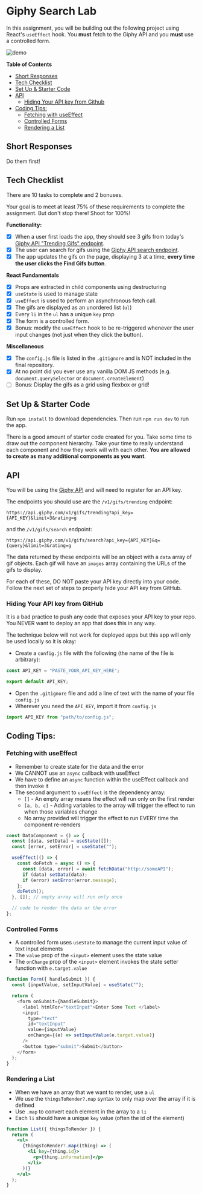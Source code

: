 # Giphy Search Lab

In this assignment, you will be building out the following project using React's `useEffect` hook. You **must** fetch to the Giphy API and you **must** use a controlled form.

![demo](./demo.gif)

**Table of Contents**

- [Short Responses](#short-responses)
- [Tech Checklist](#tech-checklist)
- [Set Up \& Starter Code](#set-up--starter-code)
- [API](#api)
  - [Hiding Your API key from Github](#hiding-your-api-key-from-github)
- [Coding Tips:](#coding-tips)
  - [Fetching with useEffect](#fetching-with-useeffect)
  - [Controlled Forms](#controlled-forms)
  - [Rendering a List](#rendering-a-list)

## Short Responses

Do them first!

## Tech Checklist

There are 10 tasks to complete and 2 bonuses.

Your goal is to meet at least 75% of these requirements to complete the assignment. But don't stop there! Shoot for 100%!

**Functionality:**

- [x] When a user first loads the app, they should see 3 gifs from today's [Giphy API "Trending Gifs" endpoint](https://developers.giphy.com/docs/api/endpoint#trending).
- [x] The user can search for gifs using the [Giphy API search endpoint](https://developers.giphy.com/docs/api/endpoint#search).
- [x] The app updates the gifs on the page, displaying 3 at a time, **every time the user clicks the Find Gifs button**.

**React Fundamentals**

- [x] Props are extracted in child components using destructuring
- [x] `useState` is used to manage state
- [x] `useEffect` is used to perform an asynchronous fetch call.
- [x] The gifs are displayed as an unordered list (`ul`)
- [x] Every `li` in the `ul` has a unique `key` prop
- [x] The form is a controlled form.
- [x] Bonus: modify the `useEffect` hook to be re-triggered whenever the user input changes (not just when they click the button).

**Miscellaneous**

- [x] The `config.js` file is listed in the `.gitignore` and is NOT included in the final repository.
- [x] At no point did you ever use any vanilla DOM JS methods (e.g. `document.querySelector` or `document.createElement`)
- [ ] Bonus: Display the gifs as a grid using flexbox or grid!

## Set Up & Starter Code

Run `npm install` to download dependencies. Then run `npm run dev` to run the app.

There is a good amount of starter code created for you. Take some time to draw out the component hierarchy. Take your time to really understand each component and how they work will with each other. **You are allowed to create as many additional components as you want**.

## API

You will be using the [Giphy API](https://developers.giphy.com/docs/api#quick-start-guide) and will need to register for an API key.

The endpoints you should use are the `/v1/gifs/trending` endpoint:

```
https://api.giphy.com/v1/gifs/trending?api_key={API_KEY}&limit=3&rating=g
```

and the `/v1/gifs/search` endpoint:

```
https://api.giphy.com/v1/gifs/search?api_key={API_KEY}&q={query}&limit=3&rating=g
```

The data returned by these endpoints will be an object with a `data` array of gif objects. Each gif will have an `images` array containing the URLs of the gifs to display.

For each of these, DO NOT paste your API key directly into your code. Follow the next set of steps to properly hide your API key from GitHub.

### Hiding Your API key from GitHub

It is a bad practice to push any code that exposes your API key to your repo. You NEVER want to deploy an app that does this in any way.

The technique below will not work for deployed apps but this app will only be used locally so it is okay:

- Create a `config.js` file with the following (the name of the file is arbitrary):

```js
const API_KEY = "PASTE_YOUR_API_KEY_HERE";

export default API_KEY;
```

- Open the `.gitignore` file and add a line of text with the name of your file `config.js`
- Wherever you need the `API_KEY`, import it from `config.js`

```js
import API_KEY from "path/to/config.js";
```

## Coding Tips:

### Fetching with useEffect

- Remember to create state for the data and the error
- We CANNOT use an `async` callback with useEffect
- We have to define an `async` function within the useEffect callback and then invoke it
- The second argument to `useEffect` is the dependency array:
  - `[]` - An empty array means the effect will run only on the first render
  - `[a, b, c]` - Adding variables to the array will trigger the effect to run when those variables change
  - No array provided will trigger the effect to run EVERY time the component re-renders

```jsx
const DataComponent = () => {
  const [data, setData] = useState([]);
  const [error, setError] = useState("");

  useEffect(() => {
    const doFetch = async () => {
      const [data, error] = await fetchData("http://someAPI");
      if (data) setData(data);
      if (error) setError(error.message);
    };
    doFetch();
  }, []); // empty array will run only once

  // code to render the data or the error
};
```

### Controlled Forms

- A controlled form uses `useState` to manage the current input value of text input elements
- The `value` prop of the `<input>` element uses the state value
- The `onChange` prop of the `<input>` element invokes the state setter function with `e.target.value`

```js
function Form({ handleSubmit }) {
  const [inputValue, setInputValue] = useState("");

  return (
    <form onSubmit={handleSubmit}>
      <label htmlFor="textInput">Enter Some Text </label>
      <input
        type="text"
        id="textInput"
        value={inputValue}
        onChange={(e) => setInputValue(e.target.value)}
      />
      <button type="submit">Submit</button>
    </form>
  );
}
```

### Rendering a List

- When we have an array that we want to render, use a `ul`
- We use the `thingsToRender?.map` syntax to only map over the array if it is defined
- Use `.map` to convert each element in the array to a `li`
- Each `li` should have a unique `key` value (often the id of the element)

```jsx
function List({ thingsToRender }) {
  return (
    <ul>
      {thingsToRender?.map((thing) => (
        <li key={thing.id}>
          <p>{thing.information}</p>
        </li>
      ))}
    </ul>
  );
}
```
